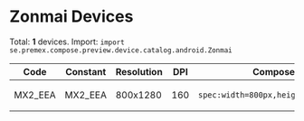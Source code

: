 # Zonmai Devices

Total: **1** devices. Import: `import se.premex.compose.preview.device.catalog.android.Zonmai`

| Code | Constant | Resolution | DPI | Compose Spec | Preview Usage |
|------|----------|------------|-----|-------------|---------------|
| MX2_EEA | MX2_EEA | 800x1280 | 160 | `spec:width=800px,height=1280px,dpi=160` | `@Preview(device = Zonmai.MX2_EEA)` |

<!-- Generated automatically. Do not edit manually. -->
